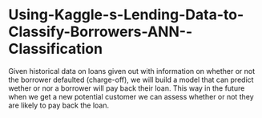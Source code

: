 # Using-Kaggle-s-Lending-Data-to-Classify-Borrowers-ANN--Classification
Given historical data on loans given out with information on whether or not the borrower defaulted (charge-off), we will build a model that can predict wether or nor a borrower will pay back their loan. This way in the future when we get a new potential customer we can assess whether or not they are likely to pay back the loan.
